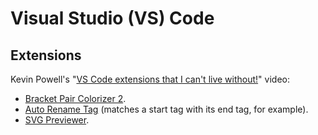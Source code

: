 # Visual Studio (VS) Code

## Extensions

Kevin Powell's "[VS Code extensions that I can't live without!](https://youtu.be/plEwInSiqgw)" video:

- [Bracket Pair Colorizer 2](https://marketplace.visualstudio.com/items?itemName=CoenraadS.bracket-pair-colorizer-2).
- [Auto Rename Tag](https://marketplace.visualstudio.com/items?itemName=formulahendry.auto-rename-tag) (matches a start tag with its end tag, for example).
- [SVG Previewer](https://marketplace.visualstudio.com/items?itemName=vitaliymaz.vscode-svg-previewer).
